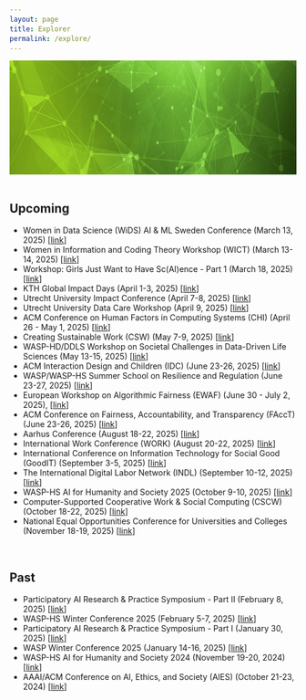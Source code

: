 ```yaml
---
layout: page
title: Explorer
permalink: /explore/
---
```

<center><img src="/images/header-bg.jpg" width="1000" height="200" align="center"></center>

<br>

## Upcoming
* Women in Data Science (WiDS) AI & ML Sweden Conference (March 13, 2025) [[link](https://wids.confetti.events/wids2025/)]
* Women in Information and Coding Theory Workshop (WICT) (March 13-14, 2025) [[link](https://sites.google.com/view/onurgunlu/research/activities/2025-women-in-information-and-coding-theory-workshop)]
* Workshop: Girls Just Want to Have Sc(AI)ence - Part 1 (March 18, 2025) [[link](https://wasp-hs.org/event/girls-just-want-to-have-scaience-creating-a-research-network-to-fostering-women-participation-in-technoscience/)]
* KTH Global Impact Days (April 1-3, 2025) [[link](https://www.kth.se/en/om/internationellt/about/impact-days?utm_medium=email&utm_source=Ungapped&utm_campaign=EECS+News%3a+pEECS+%234+2025+&)]
* Utrecht University Impact Conference (April 7-8, 2025) [[link](https://impact.dataschool.nl)]
* Utrecht University Data Care Workshop (April 9, 2025) [[link](https://www.uu.nl/en/events/data-care-workshop-i-gender-responsive-strategies-for-equitable-ai-futures)]
* ACM Conference on Human Factors in Computing Systems (CHI) (April 26 - May 1, 2025) [[link](https://chi2025.acm.org/)]
* Creating Sustainable Work (CSW) (May 7-9, 2025) [[link](https://ki.se/en/imm/csw2025)]
* WASP-HD/DDLS Workshop on Societal Challenges in Data-Driven Life Sciences (May 13-15, 2025) [[link](https://www.lyyti.fi/p/Sandpit_wokshop_2025/en)]
* ACM Interaction Design and Children (IDC) (June 23-26, 2025) [[link](https://idc.acm.org/2025/)]
* WASP/WASP-HS Summer School on Resilience and Regulation (June 23-27, 2025) [[link](https://wasp-sweden.org/event/joint-summer-school-on-resilience-and-regulation/)]
* European Workshop on Algorithmic Fairness (EWAF) (June 30 - July 2, 2025), [[link](https://2025.ewaf.org/home)]
* ACM Conference on Fairness, Accountability, and Transparency (FAccT) (June 23-26, 2025) [[link](https://facctconference.org/)]
* Aarhus Conference (August 18-22, 2025) [[link](https://aarhus2025.org/)]
* International Work Conference (WORK) (August 20-22, 2025) [[link](https://work2025.fi/)]
* International Conference on Information Technology for Social Good (GoodIT) (September 3-5, 2025) [[link](https://goodit2025.idlab.uantwerpen.be/)]
* The International Digital Labor Network (INDL) (September 10-12, 2025) [[link](https://www.indl.network/indl-8/)]
* WASP-HS AI for Humanity and Society 2025 (October 9-10, 2025) [[link](https://wasp-hs.org/event/ai-for-humanity-and-society-2025-the-great-transformaition/)]
* Computer-Supported Cooperative Work & Social Computing (CSCW) (October 18-22, 2025) [[link](https://cscw.acm.org/2025/)]
* National Equal Opportunities Conference for Universities and Colleges (November 18-19, 2025) [[link](https://www.likavillkor2025.se/)]

<br>

## Past
* Participatory AI Research & Practice Symposium - Part II (February 8, 2025) [[link](https://pairs25.notion.site/Agenda-8th-Feb-17a260e24e1a8092b9e4ebe332807534)]
* WASP-HS Winter Conference 2025 (February 5-7, 2025) [[link](https://wasp-hs.org/event/winter-conference-2025/)]
* Participatory AI Research & Practice Symposium - Part I (January 30, 2025) [[link](https://pairs25.notion.site/Online-Session-Participatory-AI-Research-Practice-Symposium-30th-Jan-177260e24e1a80efb319edc2dd156784)]
* WASP Winter Conference 2025 (January 14-16, 2025) [[link](https://internal.wasp-sweden.org/wasp-winter-conference-14-16-january-2025/)]
* WASP-HS AI for Humanity and Society 2024 (November 19-20, 2024) [[link](https://wasp-hs.org/event/ai-for-humanity-and-society-2024/)]
* AAAI/ACM Conference on AI, Ethics, and Society (AIES) (October 21-23, 2024) [[link](https://www.aies-conference.com/2024/)]
